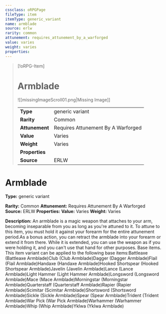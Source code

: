 ```yaml
---
cssclass: oRPGPage
fileType: item
itemType: generic_variant
name: armblade
source: erlw
rarity: common
attunement: requires_attunement_by_a_warforged
value: varies
weight: varies
properties:
---
```

> [!oRPG-Item]
> # Armblade
> ![[missingImageScroll01.png|Missing Image]]
>
> |  |   |
> |:--|---|
> |**Type** | generic variant |
> |**Rarity** | Common |
> | **Attunement** | Requires Attunement By A Warforged |
> | **Value** | Varies |
>  | **Weight**| Varies |
>  |**Properties** |  |
> | **Source** | ERLW |

#  Armblade
**Type:** generic variant

**Rarity:** Common
**Attunement:** Requires Attunement By A Warforged
**Source:** ERLW
**Properties:**
**Value:** Varies
**Weight:** Varies

**Description:** An armblade is a magic weapon that attaches to your arm, becoming inseparable from you as long as you&#39;re attuned to it. To attune to this item, you must hold it against your forearm for the entire attunement period.As a bonus action, you can retract the armblade into your forearm or extend it from there. While it is extended, you can use the weapon as if you were holding it, and you can&#39;t use that hand for other purposes. Base items. This item variant can be applied to the following base items:Battleaxe (Battleaxe Armblade)Club (Club Armblade)Dagger (Dagger Armblade)Flail (Flail Armblade)Handaxe (Handaxe Armblade)Hooked Shortspear (Hooked Shortspear Armblade)Javelin (Javelin Armblade)Lance (Lance Armblade)Light Hammer (Light Hammer Armblade)Longsword (Longsword Armblade)Mace (Mace Armblade)Morningstar (Morningstar Armblade)Quarterstaff (Quarterstaff Armblade)Rapier (Rapier Armblade)Scimitar (Scimitar Armblade)Shortsword (Shortsword Armblade)Sickle (Sickle Armblade)Spear (Spear Armblade)Trident (Trident Armblade)War Pick (War Pick Armblade)Warhammer (Warhammer Armblade)Whip (Whip Armblade)Yklwa (Yklwa Armblade)


